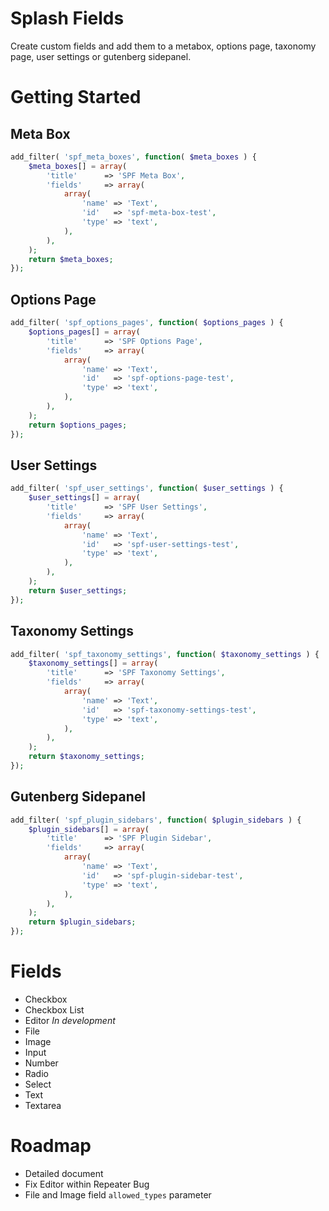# Splash Fields
Create custom fields and add them to a metabox, options page, taxonomy page, user settings or gutenberg sidepanel.

# Getting Started

## Meta Box
```php
add_filter( 'spf_meta_boxes', function( $meta_boxes ) {
    $meta_boxes[] = array(
        'title'      => 'SPF Meta Box',
        'fields'     => array(
            array(
                'name' => 'Text',
                'id'   => 'spf-meta-box-test',
                'type' => 'text',
            ),
        ),
    );
    return $meta_boxes;
});
```
## Options Page
```php
add_filter( 'spf_options_pages', function( $options_pages ) {
    $options_pages[] = array(
        'title'      => 'SPF Options Page',
        'fields'     => array(
            array(
                'name' => 'Text',
                'id'   => 'spf-options-page-test',
                'type' => 'text',
            ),
        ),
    );
    return $options_pages;
});
```

## User Settings
```php
add_filter( 'spf_user_settings', function( $user_settings ) {
    $user_settings[] = array(
        'title'      => 'SPF User Settings',
        'fields'     => array(
            array(
                'name' => 'Text',
                'id'   => 'spf-user-settings-test',
                'type' => 'text',
            ),
        ),
    );
    return $user_settings;
});
```

## Taxonomy Settings
```php
add_filter( 'spf_taxonomy_settings', function( $taxonomy_settings ) {
    $taxonomy_settings[] = array(
        'title'      => 'SPF Taxonomy Settings',
        'fields'     => array(
            array(
                'name' => 'Text',
                'id'   => 'spf-taxonomy-settings-test',
                'type' => 'text',
            ),
        ),
    );
    return $taxonomy_settings;
});
```

## Gutenberg Sidepanel
```php
add_filter( 'spf_plugin_sidebars', function( $plugin_sidebars ) {
    $plugin_sidebars[] = array(
        'title'      => 'SPF Plugin Sidebar',
        'fields'     => array(
            array(
                'name' => 'Text',
                'id'   => 'spf-plugin-sidebar-test',
                'type' => 'text',
            ),
        ),
    );
    return $plugin_sidebars;
});
```

# Fields
- Checkbox
- Checkbox List
- Editor *In development*
- File
- Image
- Input
- Number
- Radio
- Select
- Text
- Textarea

# Roadmap
- Detailed document
- Fix Editor within Repeater Bug
- File and Image field `allowed_types` parameter
